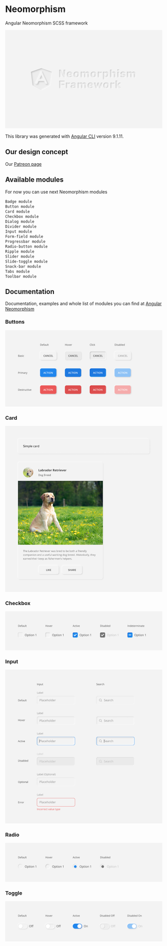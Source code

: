 # Neomorphism
Angular Neomorphism SCSS framework

![Angular Neomorphism](https://github.com/Angular-Neumorphism/Angular-Neumorphism/blob/master/src/assets/promo%20banner.png?raw=true)

This library was generated with [Angular CLI](https://github.com/angular/angular-cli) version 9.1.11.

## Our design concept

Our [Patreon page](https://www.patreon.com/neomorphism)

## Available modules

For now you can use next Neomorphism modules
```
Badge module
Button module
Card module
Checkbox module
Dialog module
Divider module
Input module
Form-field module
Progressbar module
Radio-button module
Ripple module
Slider module
Slide-toggle module
Snack-bar module
Tabs module
Toolbar module
```

## Documentation

Documentation, examples and whole list of modules you can find at [Angular Neomorphism](https://angular-neomorphism.web.app/)



### Buttons
![Neo buttons](https://github.com/Angular-Neumorphism/Angular-Neumorphism/blob/development/src/assets/preview/button.png?raw=true)

### Card
![Neo checkbox](https://github.com/Angular-Neumorphism/Angular-Neumorphism/blob/development/src/assets/preview/card.png?raw=true)

### Checkbox
![Neo checkbox](https://github.com/Angular-Neumorphism/Angular-Neumorphism/blob/development/src/assets/preview/checkbox.png?raw=true)

### Input
![Neo input](https://github.com/Angular-Neumorphism/Angular-Neumorphism/blob/development/src/assets/preview/input.png?raw=true)

### Radio
![Neo input](https://github.com/Angular-Neumorphism/Angular-Neumorphism/blob/development/src/assets/preview/radio.png?raw=true)

### Toggle
![Neo input](https://github.com/Angular-Neumorphism/Angular-Neumorphism/blob/development/src/assets/preview/toggle.png?raw=true)